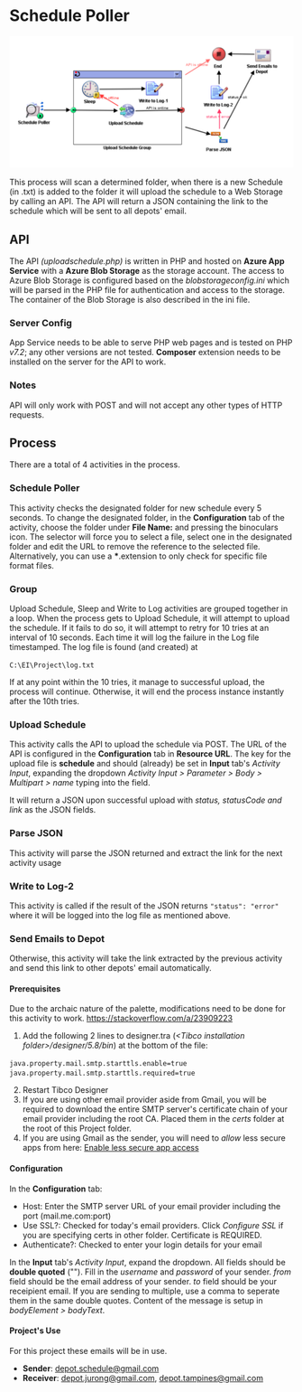 # Schedule Poller
![Schedule Polling Process](../Documentations/processes%20Image/Schedule%20Polling.PNG)

This process will scan a determined folder, when there is a new Schedule (in .txt) is added to the folder it will upload the schedule to a Web Storage by calling an API. The API will return a JSON containing the link to the schedule which will be sent to all depots' email.

## API
The API *(uploadschedule.php)* is written in PHP and hosted on **Azure App Service** with a **Azure Blob Storage** as the storage account. The access to Azure Blob Storage is configured based on the *blobstorageconfig.ini* which will be parsed in the PHP file for authentication and access to the storage. The container of the Blob Storage is also described in the ini file.

### Server Config
App Service needs to be able to serve PHP web pages and is tested on PHP *v7.2*; any other versions are not tested. **Composer** extension needs to be installed on the server for the API to work.

### Notes
API will only work with POST and will not accept any other types of HTTP requests.

## Process
There are a total of 4 activities in the process.

### Schedule Poller
This activity checks the designated folder for new schedule every 5 seconds. To change the designated folder, in the **Configuration** tab of the activity, choose the folder under **File Name:** and pressing the binoculars icon. The selector will force you to select a file, select one in the designated folder and edit the URL to remove the reference to the selected file. Alternatively, you can use a __*__.extension to only check for specific file format files.

### Group
Upload Schedule, Sleep and Write to Log activities are grouped together in a loop. When the process gets to Upload Schedule, it will attempt to upload the schedule. If it fails to do so, it will attempt to retry for 10 tries at an interval of 10 seconds. Each time it will log the failure in the Log file timestamped. The log file is found (and created) at

` C:\EI\Project\log.txt `

If at any point within the 10 tries, it manage to successful upload, the process will continue. Otherwise, it will end the process instance instantly after the 10th tries. 

### Upload Schedule
This activity calls the API to upload the schedule via POST. The URL of the API is configured in the **Configuration** tab in **Resource URL**. The key for the upload file is **schedule** and should (already) be set in **Input** tab's *Activity Input*, expanding the dropdown *Activity Input > Parameter > Body > Multipart > name* typing into the field.

It will return a JSON upon successful upload with *status, statusCode and link* as the JSON fields.

### Parse JSON
This activity will parse the JSON returned and extract the link for the next activity usage

### Write to Log-2
This activity is called if the result of the JSON returns `"status": "error"` where it will be logged into the log file as mentioned above.

### Send Emails to Depot
Otherwise, this activity will take the link extracted by the previous activity and send this link to other depots' email automatically.

#### Prerequisites
Due to the archaic nature of the palette, modifications need to be done for this activity to work.
<https://stackoverflow.com/a/23909223>

1. Add the following 2 lines to designer.tra (*\<Tibco installation folder\>/designer/5.8/bin*) at the bottom of the file:

`java.property.mail.smtp.starttls.enable=true` <br/>   `java.property.mail.smtp.starttls.required=true`

2. Restart Tibco Designer
3. If you are using other email provider aside from Gmail, you will be required to download the entire SMTP server's certificate chain of your email provider including the root CA. Placed them in the *certs* folder at the root of this Project folder.
4. If you are using Gmail as the sender, you will need to *allow* less secure apps from here: [Enable less secure app access](https://myaccount.google.com/lesssecureapps)

#### Configuration
In the **Configuration** tab:
- Host: Enter the SMTP server URL of your email provider including the port (mail.me.com:port)
- Use SSL?: Checked for today's email providers. Click *Configure SSL* if you are specifying certs in other folder. Certificate is REQUIRED.
- Authenticate?: Checked to enter your login details for your email

In the **Input** tab's *Activity Input*, expand the dropdown. All fields should be **double quoted** (""). Fill in the *username* and *password* of your sender. *from* field should be the email address of your sender. *to* field should be your receipient email. If you are sending to multiple, use a comma to seperate them in the same double quotes. Content of the message is setup in *bodyElement > bodyText*.

#### Project's Use
For this project these emails will be in use.
- **Sender**: depot.schedule@gmail.com
- **Receiver**: depot.jurong@gmail.com, depot.tampines@gmail.com

